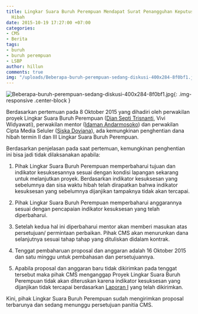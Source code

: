 ```yaml
---
title: Lingkar Suara Buruh Perempuan Mendapat Surat Penangguhan Keputusan Penghentian
  Hibah
date: 2015-10-19 17:27:00 +07:00
categories:
- CMS
- Berita
tags:
- buruh
- buruh perempuan
- LSBP
author: hillun
comments: true
img: "/uploads/Beberapa-buruh-perempuan-sedang-diskusi-400x284-8f0bf1.jpg"
---
```


![Beberapa-buruh-perempuan-sedang-diskusi-400x284-8f0bf1.jpg](/uploads/Beberapa-buruh-perempuan-sedang-diskusi-400x284-8f0bf1.jpg){: .img-responsive .center-block }

Berdasarkan pertemuan pada 8 Oktober 2015 yang dihadiri oleh perwakilan proyek Lingkar Suara Buruh Perempuan ([Dian Septi Trisnanti](http://ciptamedia.org/team/dian-septi-trisnanti/), Vivi Widyawati), perwakilan mentor ([Idaman Andarmosoko](http://ciptamedia.org/team/idaman-andarmosoko/)) dan perwakilan Cipta Media Seluler ([Siska Doviana](http://ciptamedia.org/team/siska-doviana/)), ada kemungkinan penghentian dana hibah termin II dan III Lingkar Suara Buruh Perempuan.

Berdasarkan penjelasan pada saat pertemuan, kemungkinan penghentian ini bisa jadi tidak dilaksanakan apabila:

1. Pihak Lingkar Suara Buruh Perempuan memperbaharui tujuan dan indikator kesuksesannya sesuai dengan kondisi lapangan sekarang untuk melanjutkan proyek. Berdasarkan indikator kesuksesan yang sebelumnya dan sisa waktu hibah telah dirapatkan bahwa indikator kesuksesan yang sebelumnya dijanjikan tampaknya tidak akan tercapai.

2. Pihak Lingkar Suara Buruh Perempuan memperbaharui anggarannya sesuai dengan pencapaian indikator kesuksesan yang telah diperbaharui.

3. Setelah kedua hal ini diperbaharui mentor akan memberi masukan atas persetujuan/ permintaan perbaikan. Pihak CMS akan menurunkan dana selanjutnya sesuai tahap tahap yang dituliskan didalam kontrak.

4. Tenggat pembaharuan proposal dan anggaran adalah 16 Oktober 2015 dan satu minggu untuk pembahasan dan persetujuannya.

5. Apabila proposal dan anggaran baru tidak dikirimkan pada tenggat tersebut maka pihak CMS menganggap Proyek Lingkar Suara Buruh Perempuan tidak akan diteruskan karena indikator kesuksesan yang dijanjikan tidak tercapai berdasarkan [Laporan I](http://wiki.ciptamedia.org/wiki/Lingkar_Suara_Buruh_Perempuan/Laporan) yang telah dikirimkan.

Kini, pihak Lingkar Suara Buruh Perempuan sudah mengirimkan proposal terbarunya dan sedang menunggu persetujuan panitia CMS.